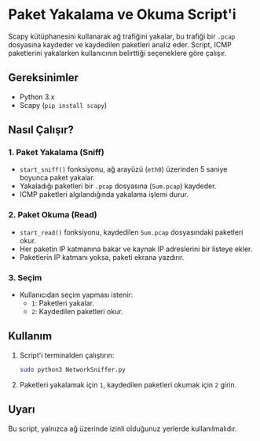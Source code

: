 
# Paket Yakalama ve Okuma Script'i

Scapy kütüphanesini kullanarak ağ trafiğini yakalar, bu trafiği bir `.pcap` dosyasına kaydeder ve kaydedilen paketleri analiz eder. Script, ICMP paketlerini yakalarken kullanıcının belirttiği seçeneklere göre çalışır.

## Gereksinimler

- Python 3.x
- Scapy (`pip install scapy`)

## Nasıl Çalışır?

### 1. **Paket Yakalama (Sniff)**
   - `start_sniff()` fonksiyonu, ağ arayüzü (`eth0`) üzerinden 5 saniye boyunca paket yakalar.
   - Yakaladığı paketleri bir `.pcap` dosyasına (`Sum.pcap`) kaydeder.
   - ICMP paketleri algılandığında yakalama işlemi durur.



### 2. **Paket Okuma (Read)**
   - `start_read()` fonksiyonu, kaydedilen `Sum.pcap` dosyasındaki paketleri okur.
   - Her paketin IP katmanına bakar ve kaynak IP adreslerini bir listeye ekler.
   - Paketlerin IP katmanı yoksa, paketi ekrana yazdırır.
   


### 3. **Seçim**
   - Kullanıcıdan seçim yapması istenir:
     - `1`: Paketleri yakalar.
     - `2`: Kaydedilen paketleri okur.

## Kullanım

1. Script'i terminalden çalıştırın:

   ```bash
   sudo python3 NetworkSniffer.py
   ```

2. Paketleri yakalamak için `1`, kaydedilen paketleri okumak için `2` girin.

## Uyarı

Bu script, yalnızca ağ üzerinde izinli olduğunuz yerlerde kullanılmalıdır.

